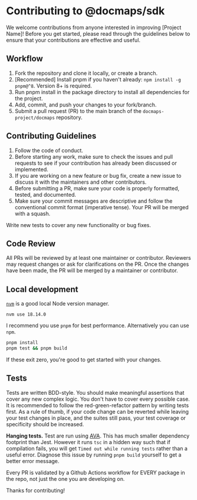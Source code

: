 # Contributing to @docmaps/sdk

We welcome contributions from anyone interested in improving [Project Name]! Before you get started, please read through the guidelines below to ensure that your contributions are effective and useful.

## Workflow
1. Fork the repository and clone it locally, or create a branch.
2. [Recommended] Install pnpm if you haven't already: `npm install -g pnpm@^8`. Version 8+ is required.
3. Run pnpm install in the package directory to install all dependencies for the project.
4. Add, commit, and push your changes to your fork/branch.
5. Submit a pull request (PR) to the main branch of the `docmaps-project/docmaps` repository.

## Contributing Guidelines
1. Follow the code of conduct.
2. Before starting any work, make sure to check the issues and pull requests to see if your contribution has already been discussed or implemented.
3. If you are working on a new feature or bug fix, create a new issue to discuss it with the maintainers and other contributors.
4. Before submitting a PR, make sure your code is properly formatted, tested, and documented.
5. Make sure your commit messages are descriptive and follow the conventional commit format (imperative tense). Your PR will be merged with a squash.

Write new tests to cover any new functionality or bug fixes.

## Code Review
All PRs will be reviewed by at least one maintainer or contributor.
Reviewers may request changes or ask for clarifications on the PR.
Once the changes have been made, the PR will be merged by a maintainer or contributor.

## Local development

[`nvm`](https://github.com/nvm-sh/nvm) is a good local Node version manager.

```
nvm use 18.14.0
```

I recommend you use `pnpm` for best performance. Alternatively you can use `npm`.

```bash
pnpm install
pnpm test && pnpm build
```

If these exit zero, you're good to get started with your changes.

## Tests

Tests are written BDD-style. You should make meaningful assertions that cover
any new complex logic. You don't have to cover every possible case. It is recommended
to follow the red-green-refactor pattern by writing tests first. As a rule of thumb,
if your code change can be reverted while leaving your test changes in place, and the
suites still pass, your test coverage or specificity should be increased.

**Hanging tests.**
Test are run using [AVA](https://github.com/avajs/ava). This has much smaller dependency footprint than Jest. 
However it runs `tsc` in a hidden way such that if compilation fails, you will get `Timed out while running tests`
rather than a useful error. Diagnose this issue by running `pnpm build` yourself to get a better error message.

Every PR is validated by a Github Actions workflow for EVERY package in the repo, not just the
one you are developing on.

Thanks for contributing!
